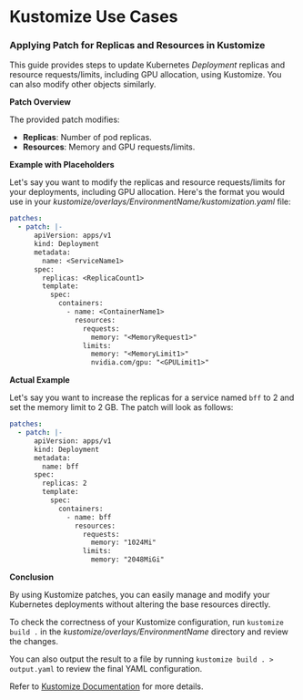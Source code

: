 # Kustomize Use Cases

### Applying Patch for Replicas and Resources in Kustomize

This guide provides steps to update Kubernetes _Deployment_ replicas and resource requests/limits, including GPU allocation, using Kustomize. You can also modify other objects similarly.

**Patch Overview**

The provided patch modifies:

- **Replicas**: Number of pod replicas.
- **Resources**: Memory and GPU requests/limits.



**Example with Placeholders**

Let's say you want to modify the replicas and resource requests/limits for your deployments, including GPU allocation. Here's the format you would use in your _kustomize/overlays/EnvironmentName/kustomization.yaml_ file:

```yaml
patches:
  - patch: |-
      apiVersion: apps/v1
      kind: Deployment
      metadata:
        name: <ServiceName1>
      spec:
        replicas: <ReplicaCount1>
        template:
          spec:
            containers:
              - name: <ContainerName1>
                resources:
                  requests:
                    memory: "<MemoryRequest1>"
                  limits:
                    memory: "<MemoryLimit1>"
                    nvidia.com/gpu: "<GPULimit1>"
```

**Actual Example**

Let's say you want to increase the replicas for a service named `bff` to 2 and set the memory limit to 2 GB. The patch will look as follows:

```yaml
patches:
  - patch: |-
      apiVersion: apps/v1
      kind: Deployment
      metadata:
        name: bff
      spec:
        replicas: 2
        template:
          spec:
            containers:
              - name: bff
                resources:
                  requests:
                    memory: "1024Mi"
                  limits:
                    memory: "2048MiGi"
```

**Conclusion**

By using Kustomize patches, you can easily manage and modify your Kubernetes deployments without altering the base resources directly.

To check the correctness of your Kustomize configuration, run `kustomize build .` in the _kustomize/overlays/EnvironmentName_ directory and review the changes.

You can also output the result to a file by running `kustomize build . > output.yaml` to review the final YAML configuration.


Refer to [Kustomize Documentation](https://kubernetes.io/docs/tasks/manage-kubernetes-objects/kustomization/#customizing) for more details.
